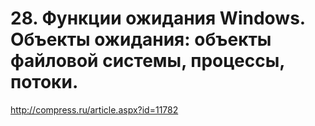 # 28. Функции ожидания Windows. Объекты ожидания: объекты файловой системы, процессы, потоки.

http://compress.ru/article.aspx?id=11782